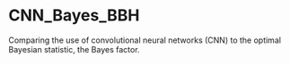 # CNN_Bayes_BBH
Comparing the use of convolutional neural networks (CNN) to the optimal Bayesian statistic, the Bayes factor.
